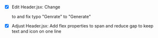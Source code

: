 - [x] Edit Header.jsx: Change <p> to <span> and fix typo "Genrate" to "Generate"
- [x] Adjust Header.jsx: Add flex properties to span and reduce gap to keep text and icon on one line
